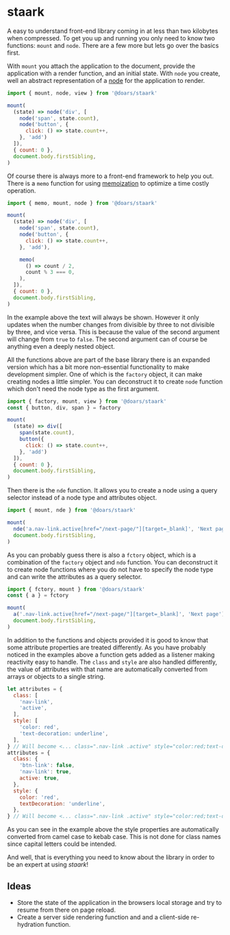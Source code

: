 # staark

A easy to understand front-end library coming in at less than two kilobytes when compressed. To get you up and running you only need to know two functions: `mount` and `node`. There are a few more but lets go over the basics first.

With `mount` you attach the application to the document, provide the application with a render function, and an initial state. With `node` you create, well an abstract representation of a [node](https://developer.mozilla.org/docs/Web/API/Node) for the application to render.

```JavaScript
import { mount, node, view } from '@doars/staark'

mount(
  (state) => node('div', [
    node('span', state.count),
    node('button', {
      click: () => state.count++,
    }, 'add')
  ]),
  { count: 0 },
  document.body.firstSibling,
)
```

Of course there is always more to a front-end framework to help you out. There is a `memo` function for using [memoization](https://wikipedia.org/wiki/Memoization) to optimize a time costly operation.

```Javascript
import { memo, mount, node } from '@doars/staark'

mount(
  (state) => node('div', [
    node('span', state.count),
    node('button', {
      click: () => state.count++,
    }, 'add'),

    memo(
      () => count / 2,
      count % 3 === 0,
    ),
  ]),
  { count: 0 },
  document.body.firstSibling,
)
```

In the example above the text will always be shown. However it only updates when the number changes from divisible by three to not divisible by three, and vice versa. This is because the value of the second argument will change from `true` to `false`. The second argument can of course be anything even a deeply nested object.

All the functions above are part of the base library there is an expanded version which has a bit more non-essential functionality to make development simpler. One of which is the `factory` object, it can make creating nodes a little simpler. You can deconstruct it to create `node` function which don't need the node type as the first argument.

```JavaScript
import { factory, mount, view } from '@doars/staark'
const { button, div, span } = factory

mount(
  (state) => div([
    span(state.count),
    button({
      click: () => state.count++,
    }, 'add')
  ]),
  { count: 0 },
  document.body.firstSibling,
)
```

Then there is the `nde` function. It allows you to create a node using a query selector instead of a node type and attributes object.

```JavaScript
import { mount, nde } from '@doars/staark'

mount(
  nde('a.nav-link.active[href="/next-page/"][target=_blank]', 'Next page'),
  document.body.firstSibling,
)
```

As you can probably guess there is also a `fctory` object, which is a combination of the `factory` object and `ndo` function. You can deconstruct it to create node functions where you do not have to specify the node type and can write the attributes as a query selector.

```JavaScript
import { fctory, mount } from '@doars/staark'
const { a } = fctory

mount(
  a('.nav-link.active[href="/next-page/"][target=_blank]', 'Next page'),
  document.body.firstSibling,
)
```

In addition to the functions and objects provided it is good to know that some attribute properties are treated differently. As you have probably noticed in the examples above a function gets added as a listener making reactivity easy to handle. The `class` and `style` are also handled differently, the value of attributes with that name are automatically converted from arrays or objects to a single string.

```JavaScript
let attributes = {
  class: [
    'nav-link',
    'active',
  ],
  style: [
    'color: red',
    'text-decoration: underline',
  ],
} // Will become <... class=".nav-link .active" style="color:red;text-decoration:underline;">
attributes = {
  class: {
    'btn-link': false,
    'nav-link': true,
    active: true,
  },
  style: {
    color: 'red',
    textDecoration: 'underline',
  },
} // Will become <... class=".nav-link .active" style="color:red;text-decoration:underline;">
```

As you can see in the example above the style properties are automatically converted from camel case to kebab case. This is not done for class names since capital letters could be intended.

And well, that is everything you need to know about the library in order to be an expert at using _staark_!

## Ideas

- Store the state of the application in the browsers local storage and try to resume from there on page reload.
- Create a server side rendering function and and a client-side re-hydration function.
